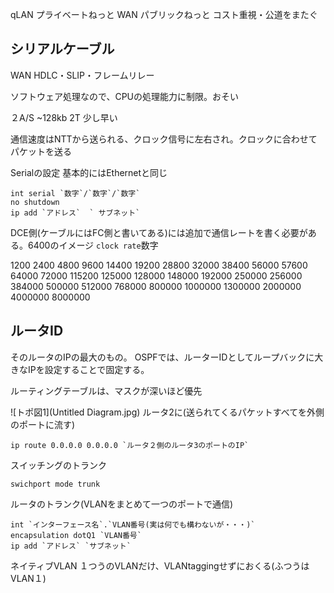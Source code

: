 qLAN プライベートねっと
WAN パブリックねっと コスト重視・公道をまたぐ

## シリアルケーブル
WAN
HDLC・SLIP・フレームリレー

ソフトウェア処理なので、CPUの処理能力に制限。おそい

２A/S ~128kb
2T 少し早い

通信速度はNTTから送られる、クロック信号に左右され。クロックに合わせてパケットを送る


Serialの設定
基本的にはEthernetと同じ
```
int serial `数字`/`数字`/`数字`
no shutdown
ip add `アドレス`  ` サブネット`
```
DCE側(ケーブルにはFC側と書いてある)には追加で通信レートを書く必要がある。6400のイメージ
`
clock rate `数字`
`

1200
2400
4800
9600
14400
19200
28800
32000
38400
56000
57600
64000
72000
115200
125000
128000
148000
192000
250000
256000
384000
500000
512000
768000
800000
1000000
1300000
2000000
4000000
8000000



## ルータID
そのルータのIPの最大のもの。
OSPFでは、ルーターIDとしてループバックに大きなIPを設定することで固定する。

ルーティングテーブルは、マスクが深いほど優先


![トポ図1](Untitled Diagram.jpg)
ルータ2に(送られてくるパケットすべてを外側のポートに流す)
```
ip route 0.0.0.0 0.0.0.0 `ルータ２側のルータ3のポートのIP`
```


スイッチングのトランク
```
swichport mode trunk
```

ルータのトランク(VLANをまとめて一つのポートで通信)
```
int `インターフェース名`.`VLAN番号(実は何でも構わないが・・・)` 
encapsulation dotQ1 `VLAN番号`
ip add `アドレス` `サブネット`

```


ネイティブVLAN
１つうのVLANだけ、VLANtaggingせずにおくる(ふつうはVLAN１)